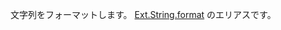 文字列をフォーマットします。
<a href="#!/api/Ext.String-method-format" rel="Ext.String-method-format" class="docClass">Ext.String.format</a>
のエリアスです。

